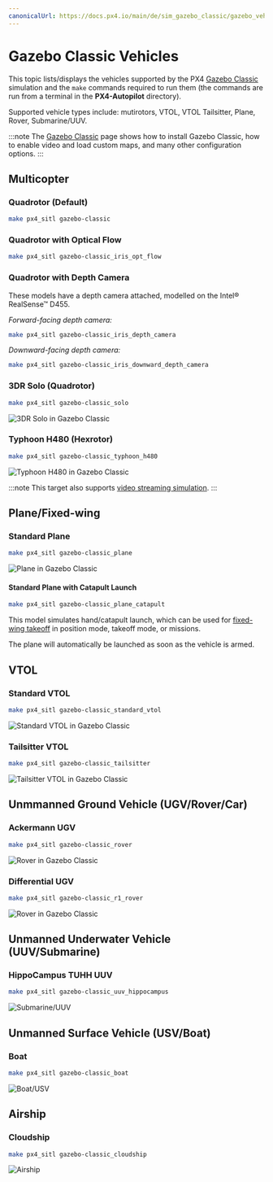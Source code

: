 ```yaml
---
canonicalUrl: https://docs.px4.io/main/de/sim_gazebo_classic/gazebo_vehicles
---
```


# Gazebo Classic Vehicles

This topic lists/displays the vehicles supported by the PX4 [Gazebo Classic](../sim_gazebo_classic/README.md) simulation and the `make` commands required to run them (the commands are run from a terminal in the **PX4-Autopilot** directory).

Supported vehicle types include: mutirotors, VTOL, VTOL Tailsitter, Plane, Rover, Submarine/UUV.

:::note
The [Gazebo Classic](../sim_gazebo_classic/README.md) page shows how to install Gazebo Classic, how to enable video and load custom maps, and many other configuration options.
:::

## Multicopter
<a id="quadrotor"></a>

### Quadrotor (Default)

```sh
make px4_sitl gazebo-classic
```

<a id="quadrotor_optical_flow"></a>

### Quadrotor with Optical Flow

```sh
make px4_sitl gazebo-classic_iris_opt_flow
```

### Quadrotor with Depth Camera

These models have a depth camera attached, modelled on the Intel® RealSense™ D455.

_Forward-facing depth camera:_

```sh
make px4_sitl gazebo-classic_iris_depth_camera
```

_Downward-facing depth camera:_

```sh
make px4_sitl gazebo-classic_iris_downward_depth_camera
```

<a id="3dr_solo"></a>

### 3DR Solo (Quadrotor)

```sh
make px4_sitl gazebo-classic_solo
```

![3DR Solo in Gazebo Classic](../../assets/simulation/gazebo_classic/vehicles/solo.png)


<a id="typhoon_h480"></a>

### Typhoon H480 (Hexrotor)

```sh
make px4_sitl gazebo-classic_typhoon_h480
```

![Typhoon H480 in Gazebo Classic](../../assets/simulation/gazebo_classic/vehicles/typhoon.jpg)

:::note
This target also supports [video streaming simulation](../sim_gazebo_classic/README.md#video-streaming).
:::

<a id="fixed_wing"></a>

## Plane/Fixed-wing

<a id="standard_plane"></a>

### Standard Plane

```sh
make px4_sitl gazebo-classic_plane
```

![Plane in Gazebo Classic](../../assets/simulation/gazebo_classic/vehicles/plane.png)


<a id="standard_plane_catapult"></a>

#### Standard Plane with Catapult Launch

```sh
make px4_sitl gazebo-classic_plane_catapult
```

This model simulates hand/catapult launch, which can be used for [fixed-wing takeoff](../flight_modes_fw/takeoff.md) in position mode, takeoff mode, or missions.

The plane will automatically be launched as soon as the vehicle is armed.


## VTOL

<a id="standard_vtol"></a>

### Standard VTOL

```sh
make px4_sitl gazebo-classic_standard_vtol
```

![Standard VTOL in Gazebo Classic](../../assets/simulation/gazebo_classic/vehicles/standard_vtol.png)

<a id="tailsitter_vtol"></a>

### Tailsitter VTOL

```sh
make px4_sitl gazebo-classic_tailsitter
```

![Tailsitter VTOL in Gazebo Classic](../../assets/simulation/gazebo_classic/vehicles/tailsitter.png)


<a id="ugv"></a>

## Unmmanned Ground Vehicle (UGV/Rover/Car)

### Ackermann UGV

```sh
make px4_sitl gazebo-classic_rover
```

![Rover in Gazebo Classic](../../assets/simulation/gazebo_classic/vehicles/rover.png)

### Differential UGV

```sh
make px4_sitl gazebo-classic_r1_rover
```

![Rover in Gazebo Classic](../../assets/simulation/gazebo_classic/vehicles/r1_rover.png)


<a id="uuv"></a>

## Unmanned Underwater Vehicle (UUV/Submarine)

<a id="uuv_hippocampus"></a>

### HippoCampus TUHH UUV

```sh
make px4_sitl gazebo-classic_uuv_hippocampus
```

![Submarine/UUV](../../assets/simulation/gazebo_classic/vehicles/hippocampus.png)

<a id="usv"></a>

## Unmanned Surface Vehicle (USV/Boat)

<a id="usv_boat"></a>

### Boat

```sh
make px4_sitl gazebo-classic_boat
```

![Boat/USV](../../assets/simulation/gazebo_classic/vehicles/boat.png)

<a id="airship"></a>

## Airship

<a id="cloudship"></a>

### Cloudship

```sh
make px4_sitl gazebo-classic_cloudship
```

![Airship](../../assets/simulation/gazebo_classic/vehicles/airship.png)

